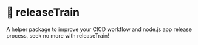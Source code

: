 # 🚂 releaseTrain 
A helper package to improve your CICD workflow and node.js app release process, seek no more with releaseTrain!

